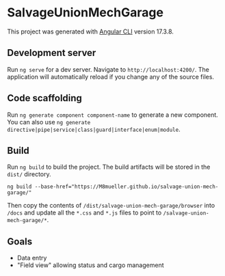 # SalvageUnionMechGarage

This project was generated with [Angular CLI](https://github.com/angular/angular-cli) version 17.3.8.

## Development server

Run `ng serve` for a dev server. Navigate to `http://localhost:4200/`. The application will automatically reload if you change any of the source files.

## Code scaffolding

Run `ng generate component component-name` to generate a new component. You can also use `ng generate directive|pipe|service|class|guard|interface|enum|module`.

## Build

Run `ng build` to build the project. The build artifacts will be stored in the `dist/` directory.

`ng build --base-href="https://M8mueller.github.io/salvage-union-mech-garage/"`

Then copy the contents of `/dist/salvage-union-mech-garage/browser` into `/docs` and update all the `*.css` and `*.js` files to point to `/salvage-union-mech-garage/*`.

## Goals

- Data entry
- "Field view" allowing status and cargo management
